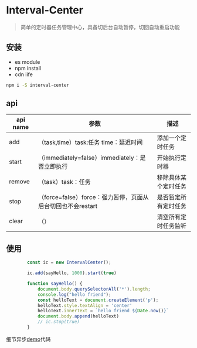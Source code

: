 # Interval-Center

> 简单的定时器任务管理中心，具备切后台自动暂停，切回自动重启功能

## 安装

- es module
- npm install
- cdn iife

```bash
npm i -S interval-center
```

## api

| api name | 参数                                                        | 描述                 |
| -------- | ----------------------------------------------------------- | -------------------- |
| add      | （task,time）task:任务 time：延迟时间                       | 添加一个定时任务     |
| start    | （immediately=false）immediately：是否立即执行              | 开始执行定时器       |
| remove   | （task）task：任务                                          | 移除具体某个定时任务 |
| stop     | （force=false）force：强力暂停，页面从后台切回也不会restart | 是否暂定所有定时任务 |
| clear    | （）                                                        | 清空所有定时任务监听 |



## 使用

```javascript
        const ic = new IntervalCenter();

        ic.add(sayHello, 1000).start(true)

        function sayHello() {
            document.body.querySelectorAll('*').length;
            console.log("hello friend");
            const helloText = document.createElement('p');
            helloText.style.textAlign = 'center'
            helloText.innerText = `hello friend ${Date.now()}`
            document.body.append(helloText)
            // ic.stop(true)
        }
```
细节异步[demo](./demo)代码